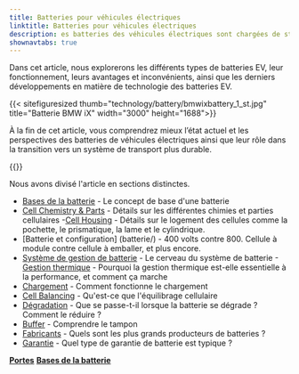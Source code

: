 ```yaml
---
title: Batteries pour véhicules électriques
linktitle: Batteries pour véhicules électriques
description: es batteries des véhicules électriques sont chargées de stocker l'énergie qui alimente le moteur électrique du véhicule et jouent un rôle essentiel dans la détermination des performances, de l'autonomie et du coût global d'un véhicule électrique.
shownavtabs: true
---
```

<!-- markdownlint-disable MD033 -->

Dans cet article, nous explorerons les différents types de batteries EV, leur fonctionnement, leurs avantages et inconvénients, ainsi que les derniers développements en matière de technologie des batteries EV.

{{< sitefiguresized thumb="technology/battery/bmwixbattery_1_st.jpg" title="Batterie BMW iX" width="3000" height="1688">}}

À la fin de cet article, vous comprendrez mieux l’état actuel et les perspectives des batteries de véhicules électriques ainsi que leur rôle dans la transition vers un système de transport plus durable.

{{<evkxdisplayaddarticle />}}

Nous avons divisé l'article en sections distinctes.

- [Bases de la batterie](basic/) - Le concept de base d'une batterie
- [Cell Chemistry & Parts](cellchemistry/) - Détails sur les différentes chimies et parties cellulaires
-[Cell Housing](cell/) - Détails sur le logement des cellules comme la pochette, le prismatique, la lame et le cylindrique.
- [Batterie et configuration] (batterie/) - 400 volts contre 800. Cellule à module contre cellule à emballer, et plus encore.
- [Système de gestion de batterie](batterymanagment/) - Le cerveau du système de batterie
-[Gestion thermique](thermalmanagement/) - Pourquoi la gestion thermique est-elle essentielle à la performance, et comment ça marche
- [Chargement](chargement/) - Comment fonctionne le chargement
- [Cell Balancing](cellbalancing/) - Qu'est-ce que l'équilibrage cellulaire
- [Dégradation](dégradation/) - Que se passe-t-il lorsque la batterie se dégrade ? Comment le réduire ?
- [Buffer](buffer/) - Comprendre le tampon
- [Fabricants](fabricants/) - Quels sont les plus grands producteurs de batteries ?
- [Garantie](garantie/) - Quel type de garantie de batterie est typique ?

<div class="mt-3 mb-3">
     <a href="../doors/" class="text-decoration-none text-black"><strong><i class="bi-arrow-left"></i> Portes</strong></a>
     <a href="basic/" class="text-decoration-none text-black float-end"><strong>Bases de la batterie <i class="bi-arrow-right"></i></strong></a>
</div>